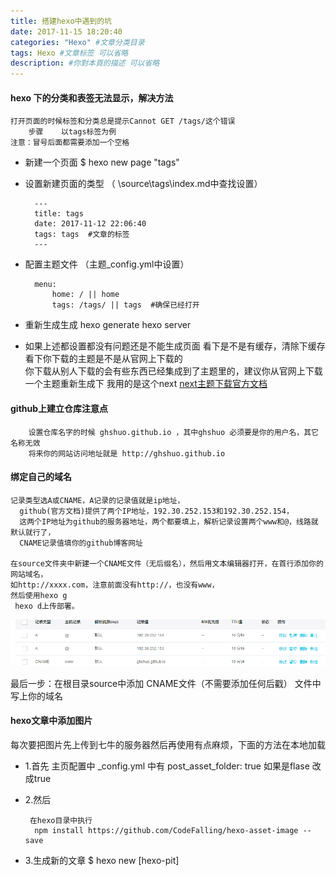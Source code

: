 ```yaml
---
title: 搭建hexo中遇到的坑
date: 2017-11-15 18:20:40
categories: "Hexo" #文章分类目录
tags: Hexo #文章标签 可以省略
description: #你對本頁的描述 可以省略
---
```



#### hexo 下的分类和表签无法显示，解决方法
    打开页面的时候标签和分类总是提示Cannot GET /tags/这个错误 
		步骤    以tags标签为例
	注意：冒号后面都需要添加一个空格
- 新建一个页面
		$ hexo new page "tags"

- 设置新建页面的类型     （ \source\tags\index.md中查找设置）

		---
		title: tags	
		date: 2017-11-12 22:06:40
		tags: tags  #文章的标签
		---

- 配置主题文件  （主题_config.yml中设置）

		menu:
			home: / || home	
			tags: /tags/ || tags  #确保已经打开

- 重新生成生成
		 hexo generate
 		hexo server


- 如果上述都设置都没有问题还是不能生成页面
		看下是不是有缓存，清除下缓存
		看下你下载的主题是不是从官网上下载的  
		你下载从别人下载的会有些东西已经集成到了主题里的，建议你从官网上下载一个主题重新生成下 
		 我用的是这个next
    [next主题下载官方文档](http://theme-next.iissnan.com/getting-started.html) 

#### github上建立仓库注意点
		设置仓库名字的时候 ghshuo.github.io ，其中ghshuo 必须要是你的用户名，其它名称无效
		将来你的网站访问地址就是 http://ghshuo.github.io 

#### 绑定自己的域名
    记录类型选A或CNAME，A记录的记录值就是ip地址，
      github(官方文档)提供了两个IP地址，192.30.252.153和192.30.252.154，
      这两个IP地址为github的服务器地址，两个都要填上，解析记录设置两个www和@，线路就默认就行了，
      CNAME记录值填你的github博客网址

    在source文件夹中新建一个CNAME文件（无后缀名），然后用文本编辑器打开，在首行添加你的网站域名，
    如http://xxxx.com，注意前面没有http://，也没有www，
    然后使用hexo g 
     hexo d上传部署。

![域名](hexo-pit/hexo-yuming.png)

  最后一步：在根目录source中添加 CNAME文件（不需要添加任何后戳） 文件中写上你的域名

#### hexo文章中添加图片
每次要把图片先上传到七牛的服务器然后再使用有点麻烦，下面的方法在本地加载
 -  1.首先
		主页配置中 _config.yml 中有 post_asset_folder: true    如果是flase 改成true

-  2.然后

		在hexo目录中执行
		 npm install https://github.com/CodeFalling/hexo-asset-image --save

-  3.生成新的文章
		$ hexo new [hexo-pit] <title> 建一篇新文章hexo-pit 
		下面会多出一个和新建文章hexo-pit名字一样的文件夹，这样也可以方便你管理文件资源。
		\source\_posts\下面会生成hexo-pit文件夹 如下：
		![图片标题](文件路径)
![添加名字图片文件夹所在](hexo-pit/hexo-img.png)
		生成html是<img src="/2016/12/6/hexo-pit/hexo-img.jng" alt="hexo-img">

#### 参考

link [next主题美化](https://segmentfault.com/a/1190000009544924)
link [hexo搭建博客](http://www.cnblogs.com/zhcncn/p/4097881.html)
          